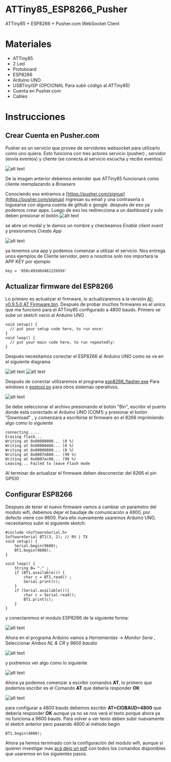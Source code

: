 # ATTiny85_ESP8266_Pusher
ATTiny85 + ESP8266 + Pusher.com WebSocket Client


Materiales
===================
- ATTiny85
- 2 Led
- Protoboard
- ESP8266
- Arduino UNO
- USBTinyISP (OPCIONAL Para subir código al ATTiny85)
- Cuenta en Pusher.com
- Cables


Instrucciones
===================
## Crear Cuenta en Pusher.com
Pusher es un servicio que provee de servidores websocket para utilizarlo como uno quiera. Esto funciona con tres actores servicio (pusher) , servidor (envía eventos) y cliente (se conecta al servicio escucha y recibe eventos)

![alt text](https://raw.githubusercontent.com/EstebanFuentealba/ATTiny85_ESP8266_Pusher/master/images/hero_howitworks.png "cómo funciona")

De la imagen anterior debemos entender que ATTiny85 funcionará como cliente reemplazando a *Browsers*

Conociendo eso entramos a [https://pusher.com/signup](https://pusher.com/signup) ingresan su email y una contraseña o loguearse con alguna cuenta de github o google. después de eso ya podemos crear apps. Luego de eso los redirecciona a un dashboard y solo deben presionar el botón 
![alt text](https://raw.githubusercontent.com/EstebanFuentealba/ATTiny85_ESP8266_Pusher/master/images/newapp.png "new app")

se abre un modal y le damos un nombre y checkeamos *Enable client event* y presionamos *Create App*

![alt text](https://raw.githubusercontent.com/EstebanFuentealba/ATTiny85_ESP8266_Pusher/master/images/newapp_conf.png "configure new app")

ya tenemos una app y podemos comenzar a utilizar el servicio. Nos entrega unos ejemplos de Cliente servidor, pero a nosotros solo nos importará la APP KEY por ejemplo
```
key = '856c493d6d461226XXX'
```

## Actualizar firmware del ESP8266
Lo primero es actualizar el firmware, lo actualizaremos a la versión [AI-v0.9.5.0 AT Firmware.bin](https://github.com/EstebanFuentealba/ATTiny85_ESP8266_Pusher/raw/master/firmware%20esp8266/AI-v0.9.5.0%20AT%20Firmware.bin). Después de probar muchos firmwares es el unico que me funcionó para el ATTiny85 configurado a 4800 bauds.
Primero se sube un sketch vacio al Arduino UNO

```arduino
void setup() {
  // put your setup code here, to run once:
}
void loop() {
  // put your main code here, to run repeatedly:
}
```

Después necesitamos conectar el ESP8266 al Arduino UNO como se ve en el siguiente diagrama

![alt text](https://raw.githubusercontent.com/EstebanFuentealba/ATTiny85_ESP8266_Pusher/master/firmware%20esp8266/ESP8266_Pines.jpg "ESP8266")
![alt text](https://raw.githubusercontent.com/EstebanFuentealba/ATTiny85_ESP8266_Pusher/master/firmware%20esp8266/ESP8266-Connections-Arduino-UNO.png "Conexión")

Después de conectar utilizaremos el programa [esp8266_flasher.exe](https://github.com/EstebanFuentealba/ATTiny85_ESP8266_Pusher/raw/master/firmware%20esp8266/esp8266_flasher.exe) Para windows o [esptool.py](https://github.com/themadinventor/esptool) para otros sistemas operativos.

![alt text](https://raw.githubusercontent.com/EstebanFuentealba/ATTiny85_ESP8266_Pusher/master/firmware%20esp8266/FO8YOLOIATH773M.LARGE.jpg "Programa esp8266_flasher")

Se debe seleccionar el archivo presionando el botón "Bin", escribir el puerto donde está conectado el Arduino UNO (COM1) y presionar el botón "Download" , y comenzará a escribirse el firmware en el 8266 imprimiendo algo como lo siguiente

```
connecting ....
Erasing flash...
Writing at 0x00000000... (0 %)
Writing at 0x00000400... (0 %)
Writing at 0x00000800... (0 %)
Writing at 0x0007e800... (99 %)
Writing at 0x0007ec00... (99 %)
Leaving... Failed to leave Flash mode
```

Al terminar de actualizar el firmware deben desconectar del 8266 el pin GPIO0 

## Configurar ESP8266
Despues de tener el nuevo firmware vamos a cambiar un parametro del modulo wifi, debemos dejar el baudaje de comunicación a 4800, por defecto viene con 9600. Para ello nuevamente usaremos Arduino UNO, necesitamos subir el siguiente sketch:

```arduino
#include <SoftwareSerial.h>
SoftwareSerial BT1(3, 2); // RX | TX
void setup() {  
	Serial.begin(9600);
    BT1.begin(9600);
}

void loop() {
	String B= "." ;
	if (BT1.available()) { 
		char c = BT1.read() ;
		Serial.print(c);
	}
	if (Serial.available()){
		char c = Serial.read();
		BT1.print(c);
	}
}
```

y conectaremos el modulo ESP8266 de la siguiente forma:

![alt text](https://raw.githubusercontent.com/EstebanFuentealba/ATTiny85_ESP8266_Pusher/master/firmware%20esp8266/ESP8266-Configure-AT.png "Configurando con comandos AT")

Ahora en el programa Arduino vamos a *Herramientas* -> *Monitor Serie* , Seleccionar *Ambos NL & CR* y *9600 baudio*

![alt text](https://raw.githubusercontent.com/EstebanFuentealba/ATTiny85_ESP8266_Pusher/master/firmware%20esp8266/monitor_cfg.png "Configurando Monitor Serie")


y podremos ver algo como lo siguiente 

![alt text](https://raw.githubusercontent.com/EstebanFuentealba/ATTiny85_ESP8266_Pusher/master/firmware%20esp8266/monitor.png "Monitor Serie")


Ahora ya podemos comenzar a escribir comandos **AT**, lo primero que podemos escribir es el Comando **AT** que debería responder **OK** 

![alt text](https://raw.githubusercontent.com/EstebanFuentealba/ATTiny85_ESP8266_Pusher/master/firmware%20esp8266/monitor_AT.png "AT")

para configurar a 4800 bauds debemos escribir **AT+CIOBAUD=4800** que debería responder **OK** aunque ya no se nos verá el texto porque ahora ya no funciona a 9600 bauds. Para volver a ver texto deben subir nuevamente el sketch anterior pero pasando 4800 al método begin
```arduino
BT1.begin(4800);
```
Ahora ya hemos terminado con la configuración del modulo wifi, aunque si quieren investigar mas [acá dejo un pdf](https://github.com/EstebanFuentealba/ATTiny85_ESP8266_Pusher/raw/master/firmware%20esp8266/ESP8266%20AT%20Command%20Set.pdf) con todos los comandos disponibles que usaremos en los siguientes pasos.




